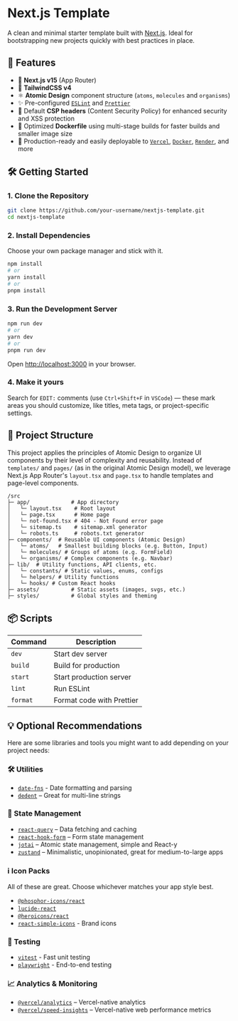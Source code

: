 # Next.js Template

A clean and minimal starter template built with [Next.js](https://nextjs.org/). Ideal for bootstrapping new projects quickly with best practices in place.

## 🚀 Features

- 🔀 **Next.js v15** (App Router)
- 🎨 **TailwindCSS v4**
- ⚛️ **Atomic Design** component structure (`atoms`, `molecules` and `organisms`)
- ✨ Pre-configured [`ESLint`](https://eslint.org) and [`Prettier`](https://prettier.io)
- 🔐 Default **CSP headers** (Content Security Policy) for enhanced security and XSS protection
- 🐳 Optimized **Dockerfile** using multi-stage builds for faster builds and smaller image size
- 🚀 Production-ready and easily deployable to [`Vercel`](https://vercel.com), [`Docker`](https://docker.com), [`Render`](https://render.com), and more

## 🛠️ Getting Started

### 1. Clone the Repository

```bash
git clone https://github.com/your-username/nextjs-template.git
cd nextjs-template
```

### 2. Install Dependencies

Choose your own package manager and stick with it.

```bash
npm install
# or
yarn install
# or
pnpm install
```

### 3. Run the Development Server

```bash
npm run dev
# or
yarn dev
# or
pnpm run dev
```

Open [http://localhost:3000](http://localhost:3000) in your browser.

### 4. Make it yours

Search for `EDIT:` comments (use `Ctrl+Shift+F` in `VSCode`) — these mark areas you should customize, like titles, meta tags, or project-specific settings.

## 📁 Project Structure

This project applies the principles of Atomic Design to organize UI components by their level of complexity and reusability.
Instead of `templates/` and `pages/` (as in the original Atomic Design model), we leverage Next.js App Router's `layout.tsx` and `page.tsx` to handle templates and page-level components.

```text
/src
├─ app/             # App directory
│   └─ layout.tsx    # Root layout
│   └─ page.tsx      # Home page
│   └─ not-found.tsx # 404 - Not Found error page
│   └─ sitemap.ts    # sitemap.xml generator
│   └─ robots.ts     # robots.txt generator
├─ components/  # Reusable UI components (Atomic Design)
│   └─ atoms/   # Smallest building blocks (e.g. Button, Input)
│   └─ molecules/ # Groups of atoms (e.g. FormField)
│   └─ organisms/ # Complex components (e.g. Navbar)
├─ lib/  # Utility functions, API clients, etc.
│   └─ constants/ # Static values, enums, configs
│   └─ helpers/ # Utility functions
│   └─ hooks/ # Custom React hooks
├─ assets/          # Static assets (images, svgs, etc.)
├─ styles/          # Global styles and theming
```

## 📦 Scripts

| Command  | Description               |
| -------- | ------------------------- |
| `dev`    | Start dev server          |
| `build`  | Build for production      |
| `start`  | Start production server   |
| `lint`   | Run ESLint                |
| `format` | Format code with Prettier |

## 💡 Optional Recommendations

Here are some libraries and tools you might want to add depending on your project needs:

### 🛠️ Utilities

- [`date-fns`](https://date-fns.org) - Date formatting and parsing
- [`dedent`](https://github.com/dmnd/dedent) – Great for multi-line strings

### 🧠 State Management

- [`react-query`](https://tanstack.com/query) – Data fetching and caching
- [`react-hook-form`](https://react-hook-form.com) – Form state management
- [`jotai`](https://jotai.org) – Atomic state management, simple and React-y
- [`zustand`](https://zustand-demo.pmnd.rs) – Minimalistic, unopinionated, great for medium-to-large apps

### ℹ️ Icon Packs

All of these are great. Choose whichever matches your app style best.

- [`@phosphor-icons/react`](https://phosphoricons.com)
- [`lucide-react`](https://lucide.dev)
- [`@heroicons/react`](https://heroicons.com)
- [`react-simple-icons`](https://simpleicons.org) - Brand icons

### 🧪 Testing

- [`vitest`](https://vitest.dev) - Fast unit testing
- [`playwright`](https://playwright.dev) - End-to-end testing

### 📈 Analytics & Monitoring

- [`@vercel/analytics`](https://vercel.com/analytics) – Vercel-native analytics
- [`@vercel/speed-insights`](https://vercel.com/docs/speed-insights) – Vercel-native web performance metrics
